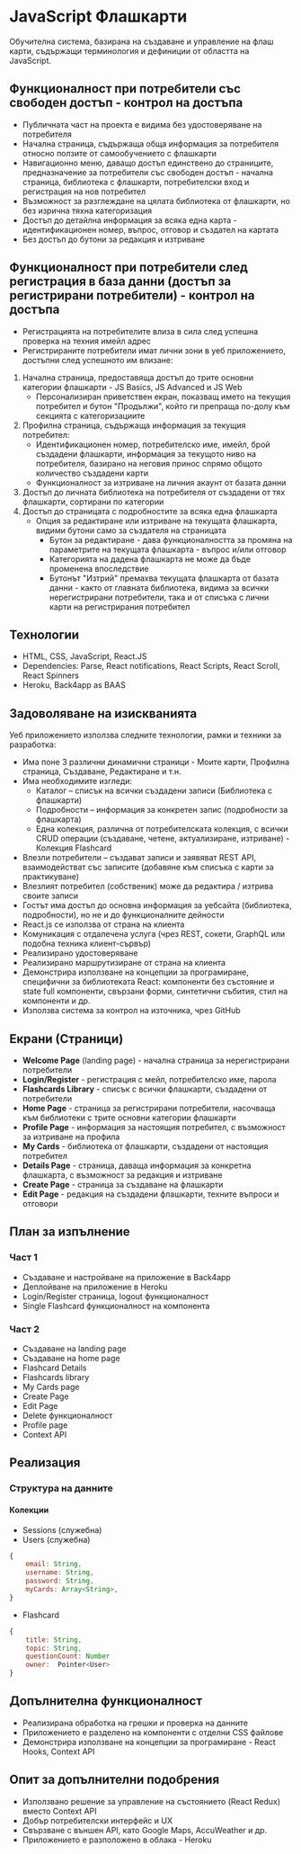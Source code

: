 # JavaScript Флашкарти
Обучителна система, базирана на създаване и управление на флаш карти, съдържащи терминология и дефиниции от областта на JavaScript.

## Функционалност при потребители със свободен достъп - контрол на достъпа
* Публичната част на проектa е видима без удостоверяване на потребителя
* Начална страница, съдържаща обща информация за потребителя относно ползите от самообучението с флашкарти
* Навигационно меню, даващо достъп единствено до страниците, предназначение за потребители със свободен достъп - начална страница, библиотека с флашкарти, потребителски вход и регистрация на нов потребител
* Възможност за разглеждане на цялата библиотека от флашкарти, но без изрична тяхна категоризация
* Достъп до детайлна информация за всяка една карта - идентификационен номер, въпрос, отговор и създател на картата
* Без достъп до бутони за редакция и изтриване

## Функционалност при потребители след регистрация в база данни (достъп за регистрирани потребители) - контрол на достъпа
* Регистрацията на потребителите влиза в сила след успешна проверка на техния имейл адрес
* Регистрираните потребители имат лични зони в уеб приложението, достъпни след успешното им влизане:
1. Начална страница, предоставяща достъп до трите основни категории флашкарти - JS Basics, JS Advanced и JS Web
    - Персонализиран приветствен екран, показващ името на текущия потребител и бутон "Продължи", който ги препраща по-долу към секцията с категоризациите
2. Профилна страница, съдържаща информация за текущия потребител:
    - Идентификационен номер, потребителско име, имейл, брой създадени флашкарти, информация за текущото ниво на потребителя, базирано на неговия принос спрямо общото количество създадени карти
    - Функционалност за изтриване на личния акаунт от базата данни
3. Достъп до личната библиотека на потребителя от създадени от тях флашкарти, сортирани по категории
4. Достъп до страницата с подробностите за всяка една флашкарта
    - Опция за редактиране или изтриване на текущата флашкарта, видими бутони само за създателя на страницата
        - Бутон за редактиране - дава функционалността за промяна на параметрите на текущата флашкарта - въпрос и/или отговор
        - Категорията на дадена флашкарта не може да бъде променена впоследствие
        - Бутонът "Изтрий" премахва текущата флашкарта от базата данни - както от главната библиотека, видима за всички нерегистрирани потребители, така и от списъка с лични карти на регистрирания потребител

## Технологии
* HTML, CSS, JavaScript, React.JS
* Dependencies: Parse, React notifications, React Scripts, React Scroll, React Spinners
* Heroku, Back4app as BAAS

## Задоволяване на изискванията
Уеб приложението използва следните технологии, рамки и техники за разработка:
* Има поне 3 различни динамични страници - Моите карти, Профилна страница, Създаване, Редактиране и т.н.
* Има необходимите изгледи:
    - Каталог – списък на всички създадени записи (Библиотека с флашкарти)
    - Подробности – информация за конкретен запис (подробности за флашкарта)
    - Една колекция, различна от потребителската колекция, с всички CRUD операции (създаване, четене, актуализиране, изтриване) - Колекция Flashcard
* Влезли потребители – създават записи и заявяват REST API, взаимодействат със записите (добавяне към списъка с карти за практикуване)
* Влезлият потребител (собственик) може да редактира / изтрива своите записи
* Гостът има достъп до основна информация за уебсайта (библиотека, подробности), но не и до функционалните дейности
* React.js се използва от страна на клиента
* Комуникация с отдалечена услуга (чрез REST, сокети, GraphQL или подобна техника клиент-сървър)
* Реализирано удостоверяване
* Реализирано маршрутизиране от страна на клиента
* Демонстрира използване на концепции за програмиране, специфични за библиотеката React: компоненти без състояние и state full компоненти, свързани форми, синтетични събития, стил на компоненти и др.
* Използва система за контрол на източника, чрез GitHub

## Екрани (Страници)
* **Welcome Page** (landing page) - начална страница за нерегистрирани потребители
* **Login/Register** - регистрация с мейл, потребителско име, парола
* **Flashcards Library** - списък с всички флашкарти, създадени от потребители
* **Home Page** - страница за регистрирани потребители, насочваща към библиотеки с трите основни категории флашкарти
* **Profile Page** - информация за настоящия потребител, с възможност за изтриване на профила
* **My Cards** - библиотека от флашкарти, създадени от настоящия потребител
* **Details Page** - страница, даваща информация за конкретна флашкарта, с възможност за редакция и изтриване
* **Create Page** - страница за създаване на флашкарти
* **Edit Page** - редакция на създадени флашкарти, техните въпроси и отговори

## План за изпълнение
### Част 1
* Създаване и настройване на приложение в Back4app
* Деплойване на приложение в Heroku
* Login/Register страница, logout функционалност
* Single Flashcard функционалност на компонента

### Част 2
* Създаване на landing page
* Създаване на home page
* Flashcard Details
* Flashcards library
* My Cards page
* Crеаte Page
* Edit Page
* Delete функционалност
* Profile page
* Context API

## Реализация
### Структура на данните
#### Колекции
* Sessions (служебна)
* Users (служебна)
```javascript
{
    email: String,
    username: String,
    password: String,
    myCards: Array<String>,
}
```
* Flashcard
```javascript
{
    title: String,
    topic: String,
    questionCount: Number
    owner:  Pointer<User>
}
```
## Допълнителна функционалност
* Реализирана обработка на грешки и проверка на данните
* Приложението е разделено на компоненти с отделни CSS файлове
* Демонстрира използване на концепции за програмиране - React Hooks, Context API

## Опит за допълнителни подобрения
* Използвано решение за управление на състоянието (React Redux) вместо Context API
* Добър потребителски интерфейс и UX
* Свързване с външен API, като Google Maps, AccuWeather и др.
* Приложението е разположено в облака - Heroku